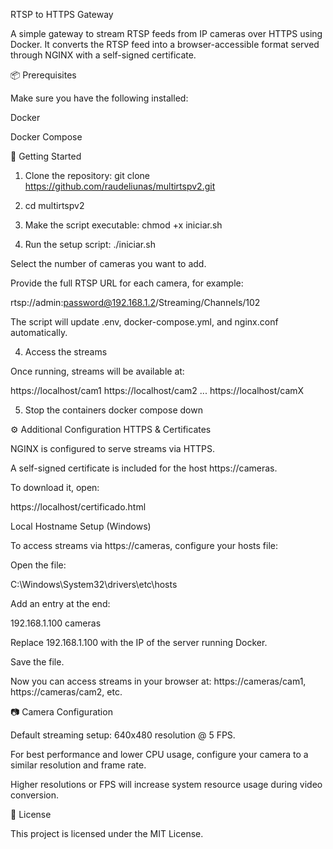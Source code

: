 RTSP to HTTPS Gateway

A simple gateway to stream RTSP feeds from IP cameras over HTTPS using Docker.
It converts the RTSP feed into a browser-accessible format served through NGINX with a self-signed certificate.

📦 Prerequisites

Make sure you have the following installed:

Docker

Docker Compose

🚀 Getting Started

1. Clone the repository: git clone https://github.com/raudeliunas/multirtspv2.git

2. cd multirtspv2

3. Make the script executable: chmod +x iniciar.sh

4. Run the setup script: ./iniciar.sh


Select the number of cameras you want to add.

Provide the full RTSP URL for each camera, for example:

rtsp://admin:password@192.168.1.2/Streaming/Channels/102


The script will update .env, docker-compose.yml, and nginx.conf automatically.

4. Access the streams

Once running, streams will be available at:

https://localhost/cam1
https://localhost/cam2
...
https://localhost/camX

5. Stop the containers
docker compose down

⚙️ Additional Configuration
HTTPS & Certificates

NGINX is configured to serve streams via HTTPS.

A self-signed certificate is included for the host https://cameras.

To download it, open:

https://localhost/certificado.html

Local Hostname Setup (Windows)

To access streams via https://cameras, configure your hosts file:

Open the file:

C:\Windows\System32\drivers\etc\hosts


Add an entry at the end:

192.168.1.100 cameras


Replace 192.168.1.100 with the IP of the server running Docker.

Save the file.

Now you can access streams in your browser at:
https://cameras/cam1, https://cameras/cam2, etc.

📷 Camera Configuration

Default streaming setup: 640x480 resolution @ 5 FPS.

For best performance and lower CPU usage, configure your camera to a similar resolution and frame rate.

Higher resolutions or FPS will increase system resource usage during video conversion.

📄 License

This project is licensed under the MIT License.